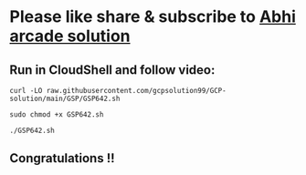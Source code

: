# Please like share & subscribe to [Abhi arcade solution](http://www.youtube.com/@Abhi_Arcade_Solution)

## Run in CloudShell and follow video:

```
curl -LO raw.githubusercontent.com/gcpsolution99/GCP-solution/main/GSP/GSP642.sh

sudo chmod +x GSP642.sh

./GSP642.sh
```

## Congratulations !!
